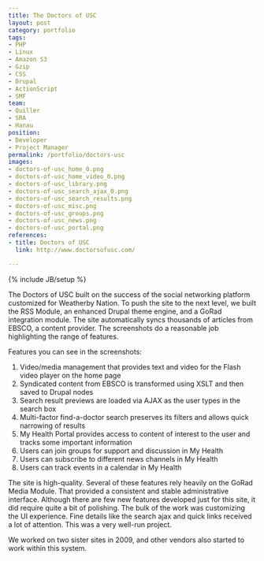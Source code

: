 ```yaml
---
title: The Doctors of USC
layout: post
category: portfolio
tags:
- PHP
- Linux
- Amazon S3
- Gzip
- CSS
- Drupal
- ActionScript
- SMF
team:
- Quiller
- SRA
- Hanau
position:
- Developer
- Project Manager
permalink: /portfolio/doctors-usc
images:
- doctors-of-usc_home_0.png
- doctors-of-usc_home_video_0.png
- doctors-of-usc_library.png
- doctors-of-usc_search_ajax_0.png
- doctors-of-usc_search_results.png
- doctors-of-usc_misc.png
- doctors-of-usc_groups.png
- doctors-of-usc_news.png
- doctors-of-usc_portal.png
references:
- title: Doctors of USC
  link: http://www.doctorsofusc.com/

---
```

{% include JB/setup %}
<div id="node-13" class="node node-portfolio node-promoted">
  <div class="content clearfix">
    <div class="field field-name-body field-type-text-with-summary field-label-hidden"><div class="field-items"><div class="field-item even"><p>The Doctors of USC built on the success of the social networking platform customized for Weatherby Nation. To push the site to the next level, we built the RSS Module, an enhanced Drupal theme engine, and a GoRad integration module. The site automatically syncs thousands of articles from EBSCO, a content provider. The screenshots do a reasonable job highlighting the range of features. </p>
<!--break-->
<p>Features you can see in the screenshots:</p>
<ol><li>
		Video/media management that provides text and video for the Flash video player on the home page</li>
	<li>
		Syndicated content from EBSCO is transformed using XSLT and then saved to Drupal nodes</li>
	<li>
		Search result previews are loaded via AJAX as the user types in the search box</li>
	<li>
		Multi-factor find-a-doctor search preserves its filters and allows quick narrowing of results</li>
	<li>
		My Health Portal provides access to content of interest to the user and tracks some important information</li>
	<li>
		Users can join groups for support and discussion in My Health</li>
	<li>
		Users can subscribe to different news channels in My Health</li>
	<li>
		Users can track events in a calendar in My Health</li>
</ol><p>The site is high-quality. Several of these features rely heavily on the GoRad Media Module. That provided a consistent and stable administrative interface. Although there are few new features developed just for this site, it did require quite a bit of polishing. The bulk of the work was customizing the UI experience. Fine details like the search ajax and quick links received a lot of attention. This was a very well-run project.</p>
<p>We worked on two sister sites in 2009, and other vendors also started to work within this system.</p>
</div></div></div>  </div>
</div>
